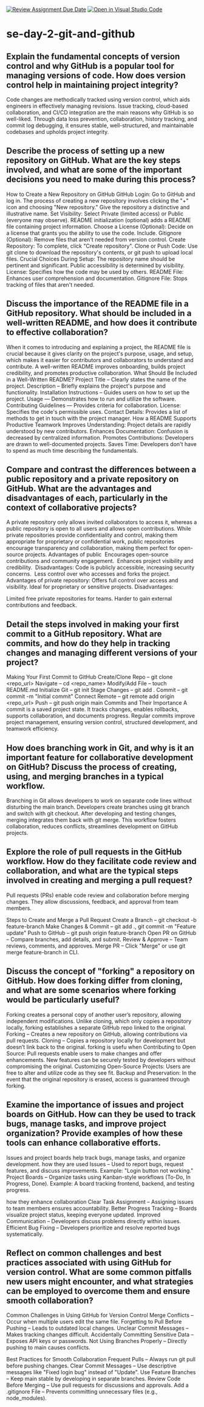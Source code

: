 [![Review Assignment Due Date](https://classroom.github.com/assets/deadline-readme-button-22041afd0340ce965d47ae6ef1cefeee28c7c493a6346c4f15d667ab976d596c.svg)](https://classroom.github.com/a/8wgCKhpZ)
[![Open in Visual Studio Code](https://classroom.github.com/assets/open-in-vscode-2e0aaae1b6195c2367325f4f02e2d04e9abb55f0b24a779b69b11b9e10269abc.svg)](https://classroom.github.com/online_ide?assignment_repo_id=18399800&assignment_repo_type=AssignmentRepo)
# se-day-2-git-and-github
## Explain the fundamental concepts of version control and why GitHub is a popular tool for managing versions of code. How does version control help in maintaining project integrity?
Code changes are methodically tracked using version control, which aids engineers in effectively managing revisions.  Issue tracking, cloud-based collaboration, and CI/CD integration are the main reasons why GitHub is so well-liked.  Through data loss prevention, collaboration, history tracking, and commit log debugging, it ensures stable, well-structured, and maintainable codebases and upholds project integrity.

## Describe the process of setting up a new repository on GitHub. What are the key steps involved, and what are some of the important decisions you need to make during this process?
How to Create a New Repository on GitHub
 GitHub Login: Go to GitHub and log in.
 The process of creating a new repository involves clicking the "+" icon and choosing "New repository."
 Give the repository a distinctive and illustrative name.
 Set Visibility: Select Private (limited access) or Public (everyone may observe).
 README initialization (optional) adds a README file containing project information.
 Choose a License (Optional): Decide on a license that grants you the ability to use the code.
 Include. Gitignore (Optional): Remove files that aren't needed from version control.
 Create Repository: To complete, click "Create repository".
 Clone or Push Code: Use git clone to download the repository's contents, or git push to upload local files.
 Crucial Choices During Setup: The repository name should be pertinent and significant.
 Public accessibility is determined by visibility.
 License: Specifies how the code may be used by others.
 README File: Enhances user comprehension and documentation. Gitignore File: Stops tracking of files that aren't needed.


## Discuss the importance of the README file in a GitHub repository. What should be included in a well-written README, and how does it contribute to effective collaboration?
When it comes to introducing and explaining a project, the README file is crucial because it gives clarity on the project's purpose, usage, and setup, which makes it easier for contributors and collaborators to understand and contribute. A well-written README improves onboarding, builds project credibility, and promotes productive collaboration.
What Should Be Included in a Well-Written README?
 Project Title – Clearly states the name of the project.
 Description – Briefly explains the project's purpose and functionality.
 Installation Instructions – Guides users on how to set up the project.
 Usage — Demonstrates how to run and utilize the software.
 Contributing Guidelines — Provides criteria for collaboration.
 License: Specifies the code's permissible uses.
 Contact Details: Provides a list of methods to get in touch with the project manager.
 How a README Supports Productive Teamwork
 Improves Understanding: Project details are rapidly understood by new contributors.
 Enhances Documentation: Confusion is decreased by centralized information.
 Promotes Contributions: Developers are drawn to well-documented projects.
 Saves Time: Developers don't have to spend as much time describing the fundamentals.

## Compare and contrast the differences between a public repository and a private repository on GitHub. What are the advantages and disadvantages of each, particularly in the context of collaborative projects?
A private repository only allows invited collaborators to access it, whereas a public repository is open to all users and allows open contributions.  While private repositories provide confidentiality and control, making them appropriate for proprietary or confidential work, public repositories encourage transparency and collaboration, making them perfect for open-source projects.
Advantages of public 
Encourages open-source contributions and community engagement.
 Enhances project visibility and credibility. 
Disadvantages: Code is publicly accessible, increasing security concerns.
 Less control over who accesses and forks the project.
 Advantages of private repository:
Offers full control over access and visibility.
Ideal for proprietary or sensitive projects.
Disadvantages:

Limited free private repositories for teams.
Harder to gain external contributions and feedback.
 

## Detail the steps involved in making your first commit to a GitHub repository. What are commits, and how do they help in tracking changes and managing different versions of your project?
Making Your First Commit to GitHub
Create/Clone Repo – git clone <repo_url>
Navigate – cd <repo_name>
Modify/Add File – touch README.md
Initialize Git – git init
Stage Changes – git add .
Commit – git commit -m "Initial commit"
Connect Remote – git remote add origin <repo_url>
Push – git push origin main
Commits and Their Importance
A commit is a saved project state. It tracks changes, enables rollbacks, supports collaboration, and documents progress. Regular commits improve project management, ensuring version control, structured development, and teamwork efficiency.
## How does branching work in Git, and why is it an important feature for collaborative development on GitHub? Discuss the process of creating, using, and merging branches in a typical workflow.
Branching in Git allows developers to work on separate code lines without disturbing the main branch. Developers create branches using git branch and switch with git checkout. After developing and testing changes, merging integrates them back with git merge. This workflow fosters collaboration, reduces conflicts, streamlines development on GitHub projects.

## Explore the role of pull requests in the GitHub workflow. How do they facilitate code review and collaboration, and what are the typical steps involved in creating and merging a pull request?
Pull requests (PRs) enable code review and collaboration before merging changes. They allow discussions, feedback, and approval from team members.

Steps to Create and Merge a Pull Request
Create a Branch – git checkout -b feature-branch
Make Changes & Commit – git add ., git commit -m "Feature update"
Push to GitHub – git push origin feature-branch
Open PR on GitHub – Compare branches, add details, and submit.
Review & Approve – Team reviews, comments, and approves.
Merge PR – Click "Merge" or use git merge feature-branch in CLI.
## Discuss the concept of "forking" a repository on GitHub. How does forking differ from cloning, and what are some scenarios where forking would be particularly useful?
Forking creates a personal copy of another user’s repository, allowing independent modifications. Unlike cloning, which only copies a repository locally, forking establishes a separate GitHub repo linked to the original.
Forking – Creates a new repository on GitHub, allowing contributions via pull requests.
Cloning – Copies a repository locally for development but doesn’t link back to the original.
forking is usefu when
Contributing to Open Source: Pull requests enable users to make changes and offer enhancements.
New features can be securely tested by developers without compromising the original.
Customizing Open-Source Projects: Users are free to alter and utilize code as they see fit.
Backup and Preservation: In the event that the original repository is erased, access is guaranteed through forking.

## Examine the importance of issues and project boards on GitHub. How can they be used to track bugs, manage tasks, and improve project organization? Provide examples of how these tools can enhance collaborative efforts.
Issues and project boards help track bugs, manage tasks, and organize development.
how they are used
Issues – Used to report bugs, request features, and discuss improvements. Example: "Login button not working."
Project Boards – Organize tasks using Kanban-style workflows (To-Do, In Progress, Done). Example: A board tracking frontend, backend, and testing progress.

how they enhance collaboration
Clear Task Assignment – Assigning issues to team members ensures accountability.
Better Progress Tracking – Boards visualize project status, keeping everyone updated.
Improved Communication – Developers discuss problems directly within issues.
Efficient Bug Fixing – Developers prioritize and resolve reported bugs systematically.

## Reflect on common challenges and best practices associated with using GitHub for version control. What are some common pitfalls new users might encounter, and what strategies can be employed to overcome them and ensure smooth collaboration?
Common Challenges in Using GitHub for Version Control
Merge Conflicts – Occur when multiple users edit the same file.
Forgetting to Pull Before Pushing – Leads to outdated local changes.
Unclear Commit Messages – Makes tracking changes difficult.
Accidentally Committing Sensitive Data – Exposes API keys or passwords.
Not Using Branches Properly – Directly pushing to main causes conflicts.

Best Practices for Smooth Collaboration
Frequent Pulls – Always run git pull before pushing changes.
Clear Commit Messages – Use descriptive messages like "Fixed login bug" instead of "Update".
Use Feature Branches – Keep main stable by developing in separate branches.
Review Code Before Merging – Use pull requests for discussions and approvals.
Add a .gitignore File – Prevents committing unnecessary files (e.g., node_modules).
